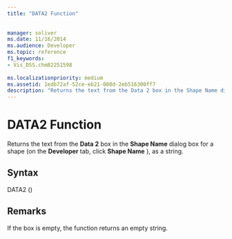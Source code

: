 ```yaml
---
title: "DATA2 Function"
 
 
manager: soliver
ms.date: 11/16/2014
ms.audience: Developer
ms.topic: reference
f1_keywords:
- Vis_DSS.chm82251598
 
ms.localizationpriority: medium
ms.assetid: 1edb72af-52ce-eb21-080d-2eb516300ff7
description: "Returns the text from the Data 2 box in the Shape Name dialog box for a shape (on the Developer tab, click Shape Name ), as a string."
---
```


# DATA2 Function

Returns the text from the **Data 2** box in the **Shape Name** dialog box for a shape (on the **Developer** tab, click **Shape Name** ), as a string. 
  
## Syntax

DATA2 ()
  
## Remarks

If the box is empty, the function returns an empty string. 
  


